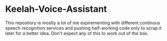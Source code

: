 # Keelah-Voice-Assistant

This repository is mostly a lot of me expirementing with different continous speech recognition services and pushing half-working code only to scrap it later for a better idea.  Don't expect any of this to work out of the box.
